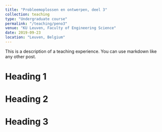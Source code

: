 ```yaml
---
title: "Probleemoplossen en ontwerpen, deel 3"
collection: teaching
type: "Undergraduate course"
permalink: "/teaching/peno3"
venue: "KU Leuven, Faculty of Engineering Science"
date: 2019-09-23
location: "Leuven, Belgium"
---
```


This is a description of a teaching experience. You can use markdown like any other post.

Heading 1
======

Heading 2
======

Heading 3
======
